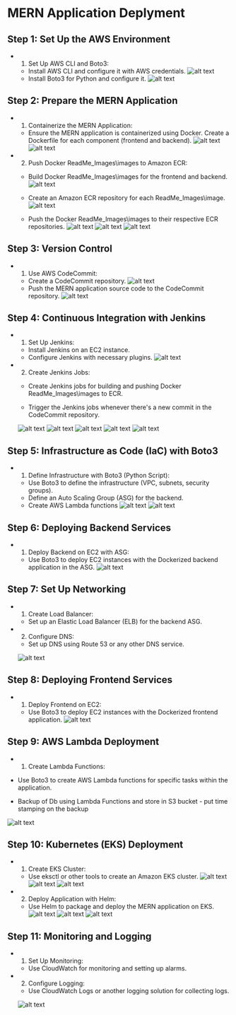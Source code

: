 # MERN Application Deplyment
## Step 1: Set Up the AWS Environment

- 1. Set Up AWS CLI and Boto3:

   - Install AWS CLI and configure it with AWS credentials.
     ![alt text](ReadMe_Images\image.png)
   - Install Boto3 for Python and configure it.
     ![alt text](ReadMe_Images\image-1.png)

## Step 2: Prepare the MERN Application

- 1. Containerize the MERN Application:

   - Ensure the MERN application is containerized using Docker. Create a Dockerfile for each component (frontend and backend).
   ![alt text](ReadMe_Images\image-2.png)
   ![alt text](ReadMe_Images\image-3.png)

- 2. Push Docker ReadMe_Images\images to Amazon ECR:

   - Build Docker ReadMe_Images\images for the frontend and backend.
     ![alt text](ReadMe_Images\image-4.png)

   - Create an Amazon ECR repository for each ReadMe_Images\image.
     ![alt text](ReadMe_Images\image-5.png) 

   - Push the Docker ReadMe_Images\images to their respective ECR repositories.
     ![alt text](ReadMe_Images\image-6.png)
     ![alt text](ReadMe_Images\image-7.png)
     ![alt text](ReadMe_Images\image-8.png)

## Step 3: Version Control

- 1. Use AWS CodeCommit:

   - Create a CodeCommit repository.
     ![alt text](ReadMe_Images\image-9.png) 
   - Push the MERN application source code to the CodeCommit repository.
     ![alt text](ReadMe_Images\image-10.png)

## Step 4: Continuous Integration with Jenkins

- 1. Set Up Jenkins:

   - Install Jenkins on an EC2 instance.
   - Configure Jenkins with necessary plugins.
     ![alt text](ReadMe_Images\image-11.png)

- 2. Create Jenkins Jobs:

   - Create Jenkins jobs for building and pushing Docker ReadMe_Images\images to ECR.

   - Trigger the Jenkins jobs whenever there's a new commit in the CodeCommit repository.

   ![alt text](ReadMe_Images\image-12.png)
   ![alt text](ReadMe_Images\image-13.png)
   ![alt text](ReadMe_Images\image-14.png)
   ![alt text](ReadMe_Images\image-15.png)
   ![alt text](ReadMe_Images\image-16.png)

## Step 5: Infrastructure as Code (IaC) with Boto3

- 1. Define Infrastructure with Boto3 (Python Script):

   - Use Boto3 to define the infrastructure (VPC, subnets, security groups).
   - Define an Auto Scaling Group (ASG) for the backend.
   - Create AWS Lambda functions
   ![alt text](ReadMe_Images\image-17.png)
   ![alt text](ReadMe_Images\image-18.png)

## Step 6: Deploying Backend Services

- 1. Deploy Backend on EC2 with ASG:

   - Use Boto3 to deploy EC2 instances with the Dockerized backend application in the ASG.
   ![alt text](ReadMe_Images\image-19.png)

## Step 7: Set Up Networking

- 1. Create Load Balancer:

   - Set up an Elastic Load Balancer (ELB) for the backend ASG.

- 2. Configure DNS:

   - Set up DNS using Route 53 or any other DNS service.

   ![alt text](ReadMe_Images\image-20.png)

## Step 8: Deploying Frontend Services

- 1. Deploy Frontend on EC2:

   - Use Boto3 to deploy EC2 instances with the Dockerized frontend application.
   ![alt text](ReadMe_Images\image-21.png)

## Step 9: AWS Lambda Deployment

- 1. Create Lambda Functions:

- Use Boto3 to create AWS Lambda functions for specific tasks within the application.

- Backup of Db using Lambda Functions and store in S3 bucket - put time stamping on the backup

![alt text](ReadMe_Images\image-22.png)

## Step 10: Kubernetes (EKS) Deployment

- 1. Create EKS Cluster:

   - Use eksctl or other tools to create an Amazon EKS cluster.
   ![alt text](ReadMe_Images\image-23.png)
   ![alt text](ReadMe_Images\image-24.png)
   ![alt text](ReadMe_Images\image-25.png)


- 2. Deploy Application with Helm:

   - Use Helm to package and deploy the MERN application on EKS.
   ![alt text](ReadMe_Images\image-26.png)
   ![alt text](ReadMe_Images\image-27.png)
   ![alt text](ReadMe_Images\image-28.png)
## Step 11: Monitoring and Logging

- 1. Set Up Monitoring:

   - Use CloudWatch for monitoring and setting up alarms.


- 2. Configure Logging:

   - Use CloudWatch Logs or another logging solution for collecting logs.
   
   ![alt text](ReadMe_Images\image-29.png)
